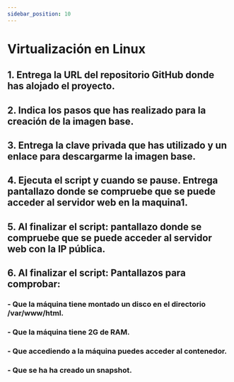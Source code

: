 ```yaml
---
sidebar_position: 10
---
```


# Virtualización en Linux

## 1. Entrega la URL del repositorio GitHub donde has alojado el proyecto.



## 2. Indica los pasos que has realizado para la creación de la imagen base.



## 3. Entrega la clave privada que has utilizado y un enlace para descargarme la imagen base.



## 4. Ejecuta el script y cuando se pause. Entrega pantallazo donde se compruebe que se puede acceder al servidor web en la maquina1.



## 5. Al finalizar el script: pantallazo donde se compruebe que se puede acceder al servidor web con la IP pública.



## 6. Al finalizar el script: Pantallazos para comprobar:

### - Que la máquina tiene montado un disco en el directorio /var/www/html.



### - Que la máquina tiene 2G de RAM.



### - Que accediendo a la máquina puedes acceder al contenedor.



### - Que se ha ha creado un snapshot.

